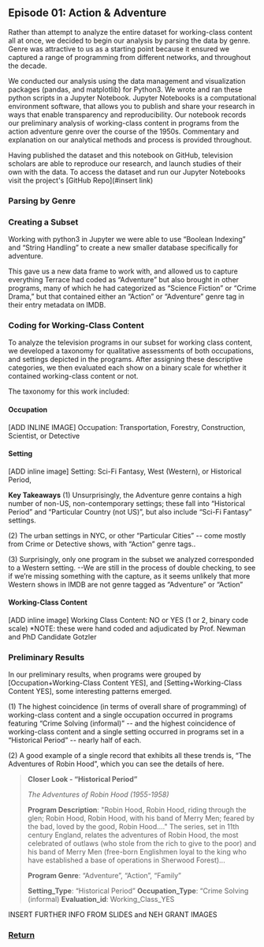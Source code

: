 ## Episode 01: Action & Adventure

Rather than attempt to analyze the entire dataset for working-class content all at once, we decided to begin our analysis by parsing the data by genre. Genre was attractive to us as a starting point because it ensured we captured a range of programming from different networks, and throughout the decade. 

We conducted our analysis using the data management and visualization packages (pandas, and matplotlib) for Python3. We wrote and ran these python scripts in a Jupyter Notebook. Jupyter Notebooks is a computational environment software, that allows you to publish and share your research in ways that enable transparency and reproducibility. Our notebook records our preliminary analysis of working-class content in programs from the action adventure genre over the course of the 1950s. Commentary and explanation on our analytical methods and process is provided throughout.

Having published the dataset and this notebook on GitHub, television scholars are able to reproduce our research, and launch studies of their own with the data. To access the dataset and run our Jupyter Notebooks visit the project's [GitHub Repo](#insert link)

### Parsing by Genre



### Creating a Subset

Working with python3 in Jupyter we were able to use “Boolean Indexing” and “String Handling” to create a new smaller database specifically for adventure. 

This gave us a new data frame to work with, and allowed us to capture everything Terrace had coded as “Adventure” but also brought in other programs, many of which he had categorized as “Science Fiction” or “Crime Drama,” but that contained either an “Action” or “Adventure” genre tag in their entry metadata on IMDB.

### Coding for Working-Class Content

To analyze the television programs in our subset for working class content, we developed a taxonomy for qualitative assessments of both occupations, and settings depicted in the programs. After assigning these descriptive categories, we then evaluated each show on a binary scale for whether it contained working-class content or not.

The taxonomy for this work included:

#### Occupation 
[ADD INLINE IMAGE] Occupation: Transportation, Forestry, Construction, Scientist, or Detective

#### Setting
[ADD inline image] Setting: Sci-Fi Fantasy, West (Western), or Historical Period, 

**Key Takeaways**
(1) Unsurprisingly, the Adventure genre contains a high number of non-US, non-contemporary settings; these fall into “Historical Period” and “Particular Country (not US)”, but also include “Sci-Fi Fantasy” settings. 

(2) The urban settings in NYC, or other “Particular Cities” -- come mostly from Crime or Detective shows, with “Action” genre tags..

(3) Surprisingly, only one program in the subset we analyzed corresponded to a Western setting. --We are still in the process of double checking, to see if we’re missing something with the capture, as it seems unlikely that more Western shows in IMDB are not genre tagged as “Adventure” or “Action”


#### Working-Class Content
[ADD inline image] Working Class Content: NO or YES (1 or 2, binary code scale)
*NOTE: these were hand coded and adjudicated by Prof. Newman and PhD Candidate Gotzler

### Preliminary Results

In our preliminary results, when programs were grouped by [Occupation+Working-Class Content YES], and [Setting+Working-Class Content YES], some interesting patterns emerged.

(1) The highest coincidence (in terms of overall share of programming) of working-class content and a single occupation occurred in programs featuring “Crime Solving (informal)” -- and the highest coincidence of working-class content and a single setting occurred in programs set in a “Historical Period” -- nearly half of each.

(2) A good example of a single record that exhibits all these trends is, “The Adventures of Robin Hood”, which you can see the details of here.

>**Closer Look - “Historical Period”**
>
>*The Adventures of Robin Hood (1955-1958)*
>
>**Program Description**:  "Robin Hood, Robin Hood, riding through the glen; Robin Hood, Robin Hood, with his band of Merry Men; feared by the bad, loved by the good, Robin Hood...." The series, set in 11th century England, relates the adventures of Robin Hood, the most celebrated of outlaws (who stole from the rich to give to the poor) and his band of Merry Men (free-born Englishmen loyal to the king who have established a base of operations in Sherwood Forest)...
>
>**Program Genre**: “Adventure”, “Action”, “Family”
>
>**Setting_Type**: “Historical Period”
>**Occupation_Type**: “Crime Solving (informal)
>**Evaluation_id**: Working_Class_YES

INSERT FURTHER INFO FROM SLIDES and NEH GRANT IMAGES

### [Return](/Historical-TV-Guide)
